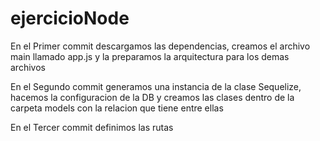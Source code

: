 # ejercicioNode
En el Primer commit descargamos las dependencias, creamos el archivo main llamado app.js y la preparamos la arquitectura para los demas archivos

En el Segundo commit generamos una instancia de la clase Sequelize, hacemos la configuracion de la DB y creamos las clases dentro de la carpeta models con la relacion que tiene entre ellas

En el Tercer commit definimos las rutas 
